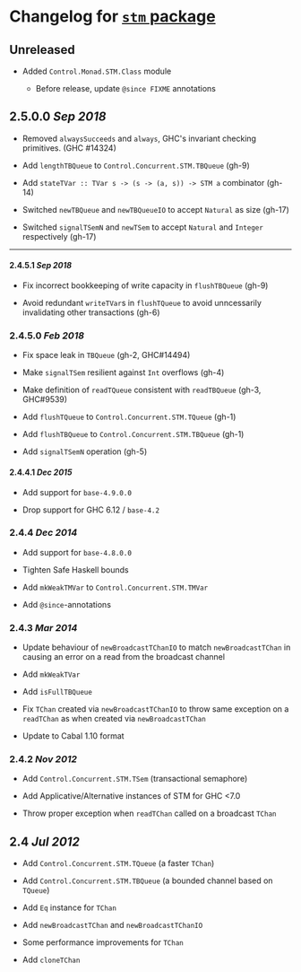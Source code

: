 # Changelog for [`stm` package](http://hackage.haskell.org/package/stm)

## Unreleased

  * Added `Control.Monad.STM.Class` module

    * Before release, update `@since FIXME` annotations

## 2.5.0.0 *Sep 2018*

  * Removed `alwaysSucceeds` and `always`, GHC's invariant checking primitives. (GHC #14324)

  * Add `lengthTBQueue` to `Control.Concurrent.STM.TBQueue` (gh-9)

  * Add `stateTVar :: TVar s -> (s -> (a, s)) -> STM a` combinator (gh-14)

  * Switched `newTBQueue` and `newTBQueueIO` to accept `Natural` as size (gh-17)

  * Switched `signalTSemN` and `newTSem` to accept `Natural` and `Integer` respectively (gh-17)

----

#### 2.4.5.1 *Sep 2018*

  * Fix incorrect bookkeeping of write capacity in `flushTBQueue` (gh-9)

  * Avoid redundant `writeTVar`s in `flushTQueue` to avoid unncessarily
    invalidating other transactions (gh-6)

### 2.4.5.0 *Feb 2018*

  * Fix space leak in `TBQueue` (gh-2, GHC#14494)

  * Make `signalTSem` resilient against `Int` overflows (gh-4)

  * Make definition of `readTQueue` consistent with `readTBQueue` (gh-3, GHC#9539)

  * Add `flushTQueue` to `Control.Concurrent.STM.TQueue` (gh-1)

  * Add `flushTBQueue` to `Control.Concurrent.STM.TBQueue` (gh-1)

  * Add `signalTSemN` operation (gh-5)


#### 2.4.4.1  *Dec 2015*

  * Add support for `base-4.9.0.0`

  * Drop support for GHC 6.12 / `base-4.2`

### 2.4.4  *Dec 2014*

  * Add support for `base-4.8.0.0`

  * Tighten Safe Haskell bounds

  * Add `mkWeakTMVar` to `Control.Concurrent.STM.TMVar`

  * Add `@since`-annotations

### 2.4.3  *Mar 2014*

  * Update behaviour of `newBroadcastTChanIO` to match
    `newBroadcastTChan` in causing an error on a read from the
    broadcast channel

  * Add `mkWeakTVar`

  * Add `isFullTBQueue`

  * Fix `TChan` created via `newBroadcastTChanIO` to throw same
    exception on a `readTChan` as when created via `newBroadcastTChan`

  * Update to Cabal 1.10 format

### 2.4.2  *Nov 2012*

  * Add `Control.Concurrent.STM.TSem` (transactional semaphore)

  * Add Applicative/Alternative instances of STM for GHC <7.0

  * Throw proper exception when `readTChan` called on a broadcast `TChan`

## 2.4  *Jul 2012*

  * Add `Control.Concurrent.STM.TQueue` (a faster `TChan`)

  * Add `Control.Concurrent.STM.TBQueue` (a bounded channel based on `TQueue`)

  * Add `Eq` instance for `TChan`

  * Add `newBroadcastTChan` and `newBroadcastTChanIO`

  * Some performance improvements for `TChan`

  * Add `cloneTChan`
